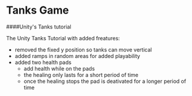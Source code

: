 # Tanks Game
####Unity's Tanks tutorial

The Unity Tanks Tutorial with added freatures:
* removed the fixed y position so tanks can move vertical
* added ramps in random areas for added playability
* added two health pads
  * add health while on the pads
  * the healing only lasts for a short period of time
  * once the healing stops the pad is deativated for a longer period of time
